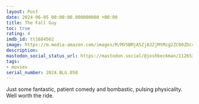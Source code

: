 ```yaml
---
layout: Post
date: 2024-06-05 00:00:00.000000000 +00:00
title: The Fall Guy
toc: true
rating: 4
imdb_id: tt1684562
image: https://m.media-amazon.com/images/M/MV5BMjA5ZjA3ZjMtMzg2ZC00ZDc4LTk3MTctYTE1ZTUzZDIzMjQyXkEyXkFqcGdeQXVyMTM1NjM2ODg1._V1_SX300.jpg
description:
mastodon_social_status_url: https://mastodon.social/@joshbeckman/112653037652706489
tags:
- movies
serial_number: 2024.BLG.050
---
```

Just some fantastic, patient comedy and bombastic, pulsing physicality. Well worth the ride.
